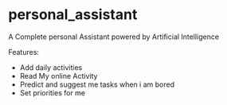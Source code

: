 # personal_assistant
A Complete personal Assistant powered by Artificial Intelligence

Features:
  * Add daily activities
  * Read My online Activity
  * Predict and suggest me tasks when i am bored
  * Set priorities for me
